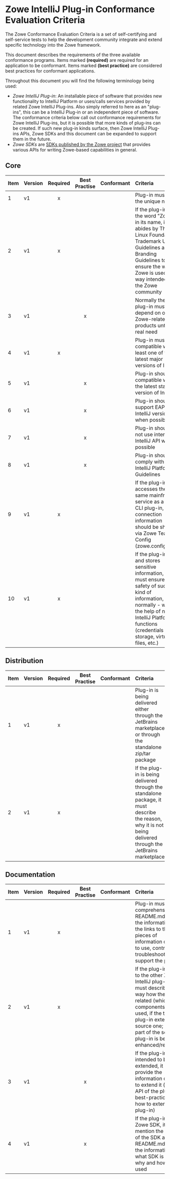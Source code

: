 # Zowe IntelliJ Plug-in Conformance Evaluation Criteria

The Zowe Conformance Evaluation Criteria is a set of self-certifying and self-service tests to help the development community integrate and extend specific technology into the Zowe framework.

This document describes the requirements of the three available conformance programs. Items marked **(required)** are required for an application to be conformant. Items marked **(best practice)** are considered best practices for conformant applications.

Throughout this document you will find the following terminology being used:

- _Zowe IntelliJ Plug-in_: An installable piece of software that provides new functionality to IntelliJ Platform or uses/calls services provided by related Zowe IntelliJ Plug-ins. Also simply referred to here as an "plug-ins", this can be a IntelliJ Plug-in or an independent piece of software. The conformance criteria below call out conformance requirements for Zowe IntelliJ Plug-ins, but it is possible that more kinds of plug-ins can be created. If such new plug-in kinds surface, then Zowe IntelliJ Plug-ins APIs, Zowe SDKs and this document can be expanded to support them in the future.
- _Zowe SDKs_ are [SDKs published by the Zowe project](https://docs.zowe.org/stable/user-guide/sdks-using) that provides various APIs for writing Zowe-based capabilities in general.


## Core

| Item | Version | Required | Best Practise | Conformant | Criteria                                                                                                                                                                                                               | Additional Information                                |
|:-----|:--------|:--------:|:-------------:|:-----------|:-----------------------------------------------------------------------------------------------------------------------------------------------------------------------------------------------------------------------|:------------------------------------------------------|
| 1    | v1      |    x     |               |            | Plug-in must have the unique name                                                                                                                                                                                      |                                                       |
| 2    | v1      |    x     |               |            | If the plug-in uses the word "Zowe" in its name, it abides by The Linux Foundation Trademark Usage Guidelines and Branding Guidelines to ensure the word Zowe is used in a way intended by the Zowe community          | https://www.linuxfoundation.org/legal/trademark-usage |
| 3    | v1      |          |       x       |            | Normally the plug-in must not depend on other Zowe-related products until the real need                                                                                                                                |                                                       |
| 4    | v1      |    x     |               |            | Plug-in must be compatible with at least one of the latest major versions of IntelliJ                                                                                                                                  |                                                       |
| 5    | v1      |          |       x       |            | Plug-in should be compatible with the latest stable version of IntelliJ                                                                                                                                                |                                                       |
| 6    | v1      |          |       x       |            | Plug-in should support EAP IntelliJ versions when possible                                                                                                                                                             |                                                       |
| 7    | v1      |          |       x       |            | Plug-in should not use internal IntelliJ API when possible                                                                                                                                                             |                                                       |
| 8    | v1      |          |       x       |            | Plug-in should comply with the IntelliJ Platform UI Guidelines                                                                                                                                                         | https://jetbrains.github.io/ui/                       |
| 9    | v1      |    x     |               |            | If the plug-in accesses the same mainframe service as a Zowe CLI plug-in, the connection information should be shared via Zowe Team Config (zowe.config.json)                                                          |                                                       |
| 10   | v1      |    x     |               |            | If the plug-in uses and stores sensitive information, it must ensure the safety of such kind of information, normally - with the help of native IntelliJ Platform functions (credentials storage, virtual files, etc.) |                                                       |

## Distribution

| Item | Version | Required | Best Practise | Conformant | Criteria                                                                                                                                                        | Additional Information |
|:-----|:--------|:--------:|:-------------:|:-----------|:----------------------------------------------------------------------------------------------------------------------------------------------------------------|:-----------------------|
| 1    | v1      |    x     |               |            | Plug-in is being delivered either through the JetBrains marketplace or through the standalone zip/tar package                                                   |                        |
| 2    | v1      |    x     |               |            | If the plug-in is being delivered through the standalone package, it must describe the reason, why it is not being delivered through the JetBrains marketplace  |                        |

## Documentation

| Item | Version | Required | Best Practise | Conformant | Criteria                                                                                                                                                                                                                                       | Additional Information |
|:-----|:--------|:--------:|:-------------:|:-----------|:-----------------------------------------------------------------------------------------------------------------------------------------------------------------------------------------------------------------------------------------------|:-----------------------|
| 1    | v1      |    x     |               |            | Plug-in must have comprehensive README.md with the information or the links to the other pieces of information on how to use, contribute, troubleshoot and support the plug-in                                                                 |                        |
| 2    | v1      |    x     |               |            | If the plug-in relates to the other Zowe IntelliJ plug-in, it must describe the way how they are related (which components are used, if the target plug-in extends the source one; what part of the source plug-in is being enhanced/reworked) |                        |
| 3    | v1      |          |       x       |            | If the plug-in is intended to be extended, it should provide the information on how to extend it (external API of the plug-in, best-practices on how to extend the plug-in)                                                                    |                        |
| 4    | v1      |          |       x       |            | If the plug-in uses Zowe SDK, it should mention the usage of the SDK at least in README.md with the information on what SDK is used, why and how it is used                                                                                    |                        |
